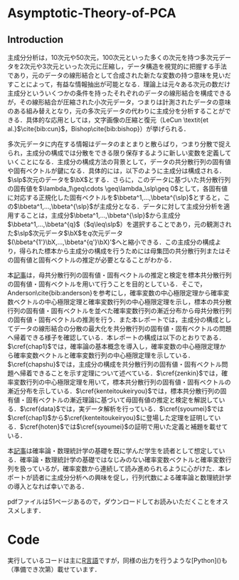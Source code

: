 # Asymptotic-Theory-of-PCA
## Introduction
主成分分析は，$10$次元や$50$次元，$100$次元といった多くの次元を持つ多次元データを$2$次元や$3$次元といった次元に圧縮し，データ構造を視覚的に把握する手法であり，元のデータの線形結合として合成された新たな変数の持つ意味を見いだすことによって，有益な情報抽出が可能となる．理論上は元々ある次元の数だけ主成分といういくつかの条件を持ったそれぞれのデータの線形結合を構成できるが，その線形結合が圧縮された小次元データ，つまりは計測されたデータの意味のある組み替えとなり，元の多次元データの代わりに主成分を分析することができる．具体的な応用としては，文字画像の圧縮と復元（LeCun \textit{et al.}$\cite{bib:cun}$，Bishop\cite{bib:bishop}）が挙げられる．

多次元データに内在する情報はデータのまとまりと散らばり，つまり分散で捉えられ，主成分の構成では分散をできる限り保存するように新しい変数を定義していくことになる．主成分の構成方法の背景として，データの共分散行列の固有値や固有ベクトルが鍵になる．具体的には，以下のように主成分は構成される．$\slp$次元のデータを$\bX$とする．さらに，このデータに基づいた共分散行列の固有値を$\lambda_1\geq\cdots \geq\lambda_\slp\geq 0$として，各固有値に対応する正規化した固有ベクトルを$\bbeta^1,...,\bbeta^{\slp}$とすると，この$\bbeta^1,...,\bbeta^{\slp}$が主成分となる．データに対して主成分分析を適用することは，主成分$\bbeta^1,...,\bbeta^{\slp}$から主成分$\bbeta^1,...,\bbeta^{q}$（$q\leq\slp$）を選択することであり，元の観測された$\slp$次元データ$\bX$を$q$次元データ$(\bbeta^{1'}\bX,...,\bbeta^{q'}\bX)'$へと縮小できる．この主成分の構成より，得られた標本から主成分の構成を行うためには母集団の共分散行列またはその固有値と固有ベクトルの推定が必要となることがわかる．

本[記事]([https://github.com/ShoShohh/T.W.Anderson-2003-_Hypo/blob/main/Anderson(2003)_Hypo.pdf](https://github.com/ShoShohh/Asymptotic-Theory-of-PCA/blob/main/Asymptotic%20Theory%20of%20PCA.pdf))は，母共分散行列の固有値・固有ベクトルの推定と検定を標本共分散行列の固有値・固有ベクトルを用いて行うことを目的としている．そこで，Anderson\cite{bib:anderson}を参考にし，確率変数の中心極限定理から確率変数ベクトルの中心極限定理と確率変数行列の中心極限定理を示し，標本の共分散行列の固有値・固有ベクトルを並べた確率変数行列の漸近分布から母共分散行列の固有値・固有ベクトルの推測を行う．また本レポートでは，主成分の構成としてデータの線形結合の分散の最大化を共分散行列の固有値・固有ベクトルの問題へ帰着できる様子を確認している．本レポートの構成は以下のとおりである．$\cref{chap1}$では，確率論の基本概念を導入し，確率変数の中心極限定理から確率変数ベクトルと確率変数行列の中心極限定理を示している．$\cref{chapshu}$では，主成分の構成を共分散行列の固有値・固有ベクトル問題へ帰着できることを示す定理について述べている．$\cref{zenkin}$では，確率変数行列の中心極限定理を用いて，標本共分散行列の固有値・固有ベクトルの漸近分布を示している．$\cref{kenteitoukeiryou}$では，標本共分散行列の固有値・固有ベクトルの漸近理論に基づいて母固有値の推定と検定を解説している．$\cref{data}$では，実データ解析を行っている．$\cref{syoumei}$では$\cref{chap1}$から$\cref{kenteitoukeiryou}$に登場した定理を証明している．$\cref{hoten}$では$\cref{syoumei}$の証明で用いた定義と補題を載せている．

本[記事]([https://github.com/ShoShohh/T.W.Anderson-2003-_Hypo/blob/main/Anderson(2003)_Hypo.pdf](https://github.com/ShoShohh/Asymptotic-Theory-of-PCA/blob/main/Asymptotic%20Theory%20of%20PCA.pdf))は確率論・数理統計学の基礎を既に学んだ学生を読者として想定している．確率論・数理統計学の基礎ではなじみのない確率変数ベクトルと確率変数行列を扱っているが，確率変数から連続して読み進められるように心がけた．本レポートが読者に主成分分析への興味を促し，行列代数による確率論と数理統計学の導入となれば幸いである．

pdfファイルは51ページあるので，ダウンロードしてお読みいただくことをオススメします．
# Code
実行しているコードは主に[R言語]([https://github.com/ShoShohh/T.W.Anderson-2003-_Hypo/tree/main/with%20R](https://github.com/ShoShohh/Asymptotic-Theory-of-PCA/tree/main/with%20R))ですが，同様の出力を行うような[Python]()も（準備でき次第）載せています．
